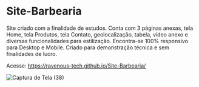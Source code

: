 # Site-Barbearia
Site criado com a finalidade de estudos. Conta com 3 páginas anexas, tela Home, tela Produtos, tela Contato, geolocalização, tabela, vídeo anexo e diversas funcionalidades para estilização. Encontra-se 100% responsivo para Desktop e Mobile. Criado para demonstração técnica e sem finalidades de lucro. 

Acesse:  https://ravenous-tech.github.io/Site-Barbearia/

![Captura de Tela (38)](https://user-images.githubusercontent.com/98185728/195162138-bdc139f2-6d77-4023-8060-60666c41d2c9.png)
